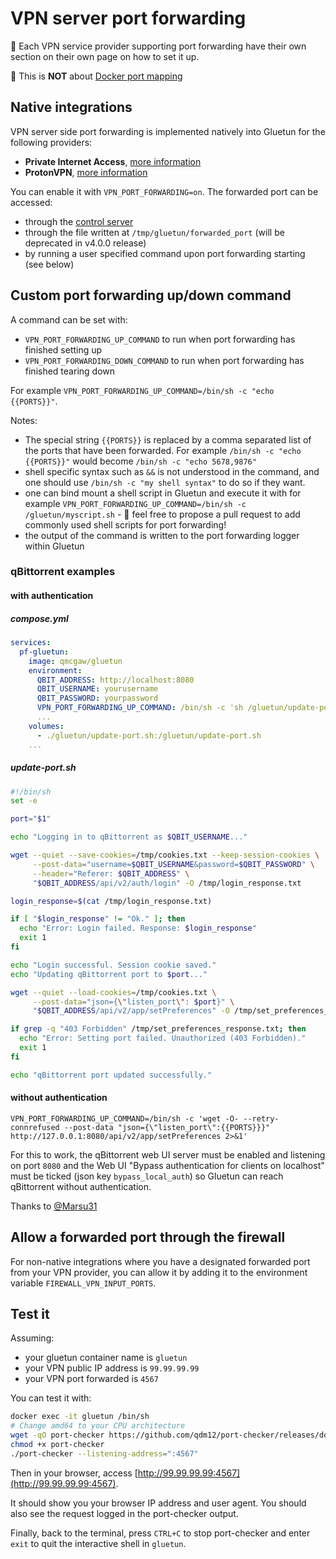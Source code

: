 # VPN server port forwarding

💁 Each VPN service provider supporting port forwarding have their own section on their own page on how to set it up.

🔴 This is **NOT** about [Docker port mapping](../port-mapping.md)

## Native integrations

VPN server side port forwarding is implemented natively into Gluetun for the following providers:

- **Private Internet Access**, [more information](../providers/private-internet-access.md)
- **ProtonVPN**, [more information](../providers/protonvpn.md)

You can enable it with `VPN_PORT_FORWARDING=on`.
The forwarded port can be accessed:

- through the [control server](control-server.md#openvpn-and-wireguard)
- through the file written at `/tmp/gluetun/forwarded_port` (will be deprecated in v4.0.0 release)
- by running a user specified command upon port forwarding starting (see below)

## Custom port forwarding up/down command

A command can be set with:

- `VPN_PORT_FORWARDING_UP_COMMAND` to run when port forwarding has finished setting up
- `VPN_PORT_FORWARDING_DOWN_COMMAND` to run when port forwarding has finished tearing down

For example `VPN_PORT_FORWARDING_UP_COMMAND=/bin/sh -c "echo {{PORTS}}"`.

Notes:

- The special string `{{PORTS}}` is replaced by a comma separated list of the ports that have been forwarded. For example `/bin/sh -c "echo {{PORTS}}"` would become `/bin/sh -c "echo 5678,9876"`
- shell specific syntax such as `&&` is not understood in the command, and one should use `/bin/sh -c "my shell syntax"` to do so if they want.
- one can bind mount a shell script in Gluetun and execute it with for example `VPN_PORT_FORWARDING_UP_COMMAND=/bin/sh -c /gluetun/myscript.sh` - 💁  feel free to propose a pull request to add commonly used shell scripts for port forwarding!
- the output of the command is written to the port forwarding logger within Gluetun

### qBittorrent examples

#### with authentication

##### compose.yml
```yaml
services:
  pf-gluetun:
    image: qmcgaw/gluetun
    environment:
      QBIT_ADDRESS: http://localhost:8080
      QBIT_USERNAME: yourusername
      QBIT_PASSWORD: yourpassword
      VPN_PORT_FORWARDING_UP_COMMAND: /bin/sh -c 'sh /gluetun/update-port.sh "{{PORTS}}"'
      ...
    volumes:
      - ./gluetun/update-port.sh:/gluetun/update-port.sh
    ...
```

##### update-port.sh
```sh
#!/bin/sh
set -e

port="$1"

echo "Logging in to qBittorrent as $QBIT_USERNAME..."

wget --quiet --save-cookies=/tmp/cookies.txt --keep-session-cookies \
     --post-data="username=$QBIT_USERNAME&password=$QBIT_PASSWORD" \
     --header="Referer: $QBIT_ADDRESS" \
     "$QBIT_ADDRESS/api/v2/auth/login" -O /tmp/login_response.txt

login_response=$(cat /tmp/login_response.txt)

if [ "$login_response" != "Ok." ]; then
  echo "Error: Login failed. Response: $login_response"
  exit 1
fi

echo "Login successful. Session cookie saved."
echo "Updating qBittorrent port to $port..."

wget --quiet --load-cookies=/tmp/cookies.txt \
     --post-data="json={\"listen_port\": $port}" \
     "$QBIT_ADDRESS/api/v2/app/setPreferences" -O /tmp/set_preferences_response.txt

if grep -q "403 Forbidden" /tmp/set_preferences_response.txt; then
  echo "Error: Setting port failed. Unauthorized (403 Forbidden)."
  exit 1
fi

echo "qBittorrent port updated successfully."
```

#### without authentication

`VPN_PORT_FORWARDING_UP_COMMAND=/bin/sh -c 'wget -O- --retry-connrefused --post-data "json={\"listen_port\":{{PORTS}}}" http://127.0.0.1:8080/api/v2/app/setPreferences 2>&1'`

For this to work, the qBittorrent web UI server must be enabled and listening on port `8080` and the Web UI "Bypass authentication for clients on localhost" must be ticked (json key `bypass_local_auth`) so Gluetun can reach qBittorrent without authentication.

Thanks to [@Marsu31](https://github.com/Marsu31)

## Allow a forwarded port through the firewall

For non-native integrations where you have a designated forwarded port from your VPN provider, you can allow it by adding it to the environment variable `FIREWALL_VPN_INPUT_PORTS`.

## Test it

Assuming:

- your gluetun container name is `gluetun`
- your VPN public IP address is `99.99.99.99`
- your VPN port forwarded is `4567`

You can test it with:

```sh
docker exec -it gluetun /bin/sh
# Change amd64 to your CPU architecture
wget -qO port-checker https://github.com/qdm12/port-checker/releases/download/v0.4.0/port-checker_0.4.0_linux_amd64
chmod +x port-checker
./port-checker --listening-address=":4567"
```

Then in your browser, access [http://99.99.99.99:4567](http://99.99.99.99:4567).

It should show you your browser IP address and user agent.
You should also see the request logged in the port-checker output.

Finally, back to the terminal, press `CTRL+C` to stop port-checker and enter `exit` to quit the interactive shell in `gluetun`.

